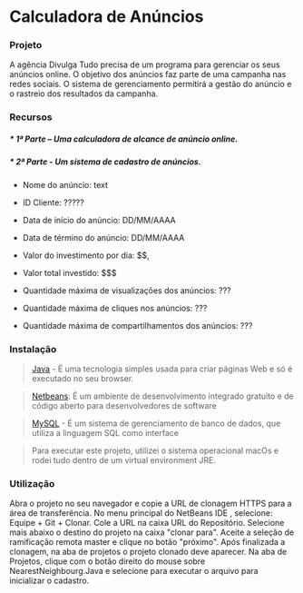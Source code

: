 # Calculadora de Anúncios


### Projeto

 A agência Divulga Tudo precisa de um programa para gerenciar os seus anúncios online. O objetivo dos anúncios faz parte de uma campanha nas redes sociais. O sistema de gerenciamento permitirá a gestão do anúncio e o rastreio dos resultados da campanha.


  
  ### Recursos
  ##### * 1ª Parte – Uma calculadora de alcance de anúncio online.

  ##### * 2ª Parte - Um sistema de cadastro de anúncios.

*  Nome do anúncio: text

* ID Cliente: ?????

* Data de início do anúncio: DD/MM/AAAA

* Data de término do anúncio: DD/MM/AAAA

* Valor do investimento por dia: $$$,$


* Valor total investido: $$$

* Quantidade máxima de visualizações dos anúncios: ???

* Quantidade máxima de cliques nos anúncios: ???

* Quantidade máxima de compartilhamentos dos anúncios: ???

  


### Instalação

>  [Java] - É uma tecnologia simples usada para criar páginas Web e só é executado no seu browser. 

> [Netbeans]:  É um ambiente de desenvolvimento integrado gratuito e de código aberto para desenvolvedores de software

> [MySQL] - É um sistema de gerenciamento de banco de dados, que utiliza a linguagem SQL como interface

> Para executar este projeto, utilizei o sistema operacional macOs e rodei tudo dentro de um virtual environment JRE.




### Utilização
Abra o projeto no seu navegador e copie a URL de clonagem HTTPS para a área de transferência. 
No menu principal do NetBeans IDE , selecione: Equipe + Git + Clonar.
Cole a URL na caixa URL do Repositório. Selecione mais abaixo o destino do projeto na caixa "clonar para".
Aceite a seleção de ramificação remota master e clique no botão "próximo".
Após finalizada a clonagem, na aba de projetos o projeto clonado deve aparecer. 
Na aba de Projetos, clique com o botão direito do mouse sobre NearestNeighbourg.Java e selecione para executar o arquivo para inicializar o cadastro.






   [Java]: <https://www.oracle.com/br/java/technologies/javase-jre8-downloads.html/>
   [Netbeans]: <https://netbeans.org//>
   [MySQL]: <https://www.mysql.com//> 
